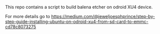 This repo contains a script to build balena etcher on odroid XU4 device.

For more details go to https://medium.com/@jeweljoesphprince/step-by-step-guide-installing-ubuntu-on-odroid-xu4-from-sd-card-to-emmc-cd78c8073275